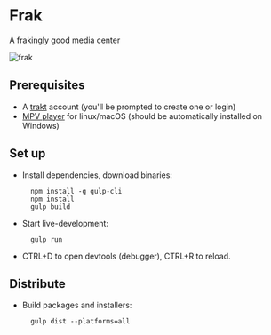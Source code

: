 # Frak

A frakingly good media center

![frak](https://user-images.githubusercontent.com/12599850/44541156-62447d00-a709-11e8-8a83-81fd5807d8bd.png)

## Prerequisites
- A [trakt](https://trakt.tv/) account (you'll be prompted to create one or login)
- [MPV player](https://mpv.io/) for linux/macOS (should be automatically installed on Windows)

## Set up
- Install dependencies, download binaries:

        npm install -g gulp-cli
        npm install
        gulp build

- Start live-development:

        gulp run
    
- CTRL+D to open devtools (debugger), CTRL+R to reload.

## Distribute
- Build packages and installers:

        gulp dist --platforms=all